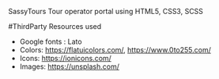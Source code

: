 SassyTours
Tour operator portal using HTML5, CSS3, SCSS


#ThirdParty Resources used
* Google fonts : Lato
* Colors: https://flatuicolors.com/, https://www.0to255.com/
* Icons: https://ionicons.com/
* Images: https://unsplash.com/